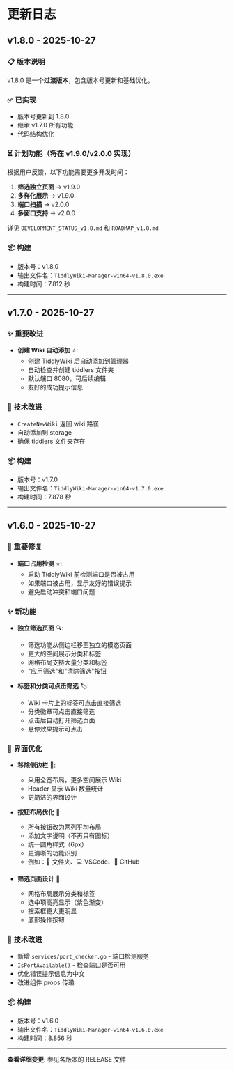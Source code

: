 # 更新日志

## v1.8.0 - 2025-10-27

### 📋 版本说明

v1.8.0 是一个**过渡版本**，包含版本号更新和基础优化。

### ✅ 已实现

- 版本号更新到 1.8.0
- 继承 v1.7.0 所有功能
- 代码结构优化

### ⏳ 计划功能（将在 v1.9.0/v2.0.0 实现）

根据用户反馈，以下功能需要更多开发时间：

1. **筛选独立页面** → v1.9.0
2. **多样化展示** → v1.9.0
3. **端口扫描** → v2.0.0
4. **多窗口支持** → v2.0.0

详见 `DEVELOPMENT_STATUS_v1.8.md` 和 `ROADMAP_v1.8.md`

### 📦 构建

- 版本号：v1.8.0
- 输出文件名：`TiddlyWiki-Manager-win64-v1.8.0.exe`
- 构建时间：7.812 秒

---

## v1.7.0 - 2025-10-27

### ✨ 重要改进

- **创建 Wiki 自动添加** ⭐:
  - 创建 TiddlyWiki 后自动添加到管理器
  - 自动检查并创建 tiddlers 文件夹
  - 默认端口 8080，可后续编辑
  - 友好的成功提示信息

### 🔧 技术改进

- `CreateNewWiki` 返回 wiki 路径
- 自动添加到 storage
- 确保 tiddlers 文件夹存在

### 📦 构建

- 版本号：v1.7.0
- 输出文件名：`TiddlyWiki-Manager-win64-v1.7.0.exe`
- 构建时间：7.878 秒

---

## v1.6.0 - 2025-10-27

### 🐛 重要修复

- **端口占用检测** ⭐:
  - 启动 TiddlyWiki 前检测端口是否被占用
  - 如果端口被占用，显示友好的错误提示
  - 避免启动冲突和端口问题

### ✨ 新功能

- **独立筛选页面** 🔍:

  - 筛选功能从侧边栏移至独立的模态页面
  - 更大的空间展示分类和标签
  - 网格布局支持大量分类和标签
  - "应用筛选"和"清除筛选"按钮

- **标签和分类可点击筛选** 🏷️:
  - Wiki 卡片上的标签可点击直接筛选
  - 分类徽章可点击直接筛选
  - 点击后自动打开筛选页面
  - 悬停效果提示可点击

### 🎨 界面优化

- **移除侧边栏** 📐:

  - 采用全宽布局，更多空间展示 Wiki
  - Header 显示 Wiki 数量统计
  - 更简洁的界面设计

- **按钮布局优化** 🔘:

  - 所有按钮改为两列平均布局
  - 添加文字说明（不再只有图标）
  - 统一圆角样式（6px）
  - 更清晰的功能识别
  - 例如：📂 文件夹、💻 VSCode、🐙 GitHub

- **筛选页面设计** 🎨:
  - 网格布局展示分类和标签
  - 选中项高亮显示（紫色渐变）
  - 搜索框更大更明显
  - 底部操作按钮

### 🔧 技术改进

- 新增 `services/port_checker.go` - 端口检测服务
- `IsPortAvailable()` - 检查端口是否可用
- 优化错误提示信息为中文
- 改进组件 props 传递

### 📦 构建

- 版本号：v1.6.0
- 输出文件名：`TiddlyWiki-Manager-win64-v1.6.0.exe`
- 构建时间：8.856 秒

---

**查看详细变更**: 参见各版本的 RELEASE 文件
